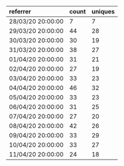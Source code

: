 | referrer          | count | uniques |
| :---------------- | :---- | :------ |
| 28/03/20 20:00:00 | 7     | 7       |
| 29/03/20 20:00:00 | 44    | 28      |
| 30/03/20 20:00:00 | 30    | 19      |
| 31/03/20 20:00:00 | 38    | 27      |
| 01/04/20 20:00:00 | 31    | 21      |
| 02/04/20 20:00:00 | 27    | 19      |
| 03/04/20 20:00:00 | 33    | 23      |
| 04/04/20 20:00:00 | 46    | 32      |
| 05/04/20 20:00:00 | 33    | 23      |
| 06/04/20 20:00:00 | 31    | 25      |
| 07/04/20 20:00:00 | 27    | 20      |
| 08/04/20 20:00:00 | 42    | 26      |
| 09/04/20 20:00:00 | 33    | 29      |
| 10/04/20 20:00:00 | 33    | 27      |
| 11/04/20 20:00:00 | 24    | 18      |